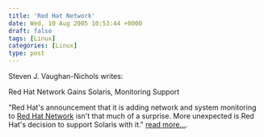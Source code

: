 ```yaml
---
title: 'Red Hat Network'
date: Wed, 10 Aug 2005 10:53:44 +0000
draft: false
tags: [Linux]
categories: [Linux]
type: post
---
```


Steven J. Vaughan-Nichols writes:

Red Hat Network Gains Solaris, Monitoring Support

"Red Hat's announcement that it is adding network and system monitoring to [Red Hat Network](http://rhn.redhat.com) isn't that much of a surprise. More unexpected is Red Hat's decision to support Solaris with it."
[read more...](http://www.eweek.com/article2/0,1895,1846384,00.asp).
